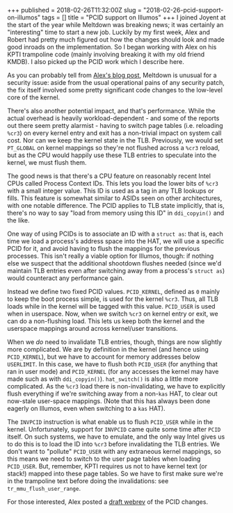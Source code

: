 +++
published = 2018-02-26T11:32:00Z
slug = "2018-02-26-pcid-support-on-illumos"
tags = []
title = "PCID support on Illumos"
+++
I joined Joyent at the start of the year while Meltdown was breaking
news; it was certainly an "interesting" time to start a new job. Luckily
by my first week, Alex and Robert had pretty much figured out how the
changes should look and made good inroads on the implementation. So I
began working with Alex on his KPTI trampoline code (mainly involving
breaking it with my old friend KMDB). I also picked up the PCID work
which I describe here.

As you can probably tell from [Alex's blog
post](https://blog.cooperi.net/a-long-two-months), Meltdown is unusual
for a security issue: aside from the usual operational pains of any
security patch, the fix itself involved some pretty significant code
changes to the low-level core of the kernel.

There's also another potential impact, and that's performance. While the
actual overhead is heavily workload-dependent - and some of the reports
out there seem pretty alarmist - having to switch page tables (i.e.
reloading `%cr3`) on every kernel entry and exit has a non-trivial
impact on system call cost. Nor can we keep the kernel state in the TLB.
Previously, we would set `PT_GLOBAL` on kernel mappings so they're not
flushed across a `%cr3` reload, but as the CPU would happily use these
TLB entries to speculate into the kernel, we must flush them.

The good news is that there's a CPU feature on reasonably recent Intel
CPUs called Process Context IDs. This lets you load the lower bits of
`%cr3` with a small integer value. This ID is used as a tag in any TLB
lookups or fills. This feature is somewhat similar to ASIDs seen on
other architectures, with one notable difference. The PCID applies to
TLB state implicitly, that is, there's no way to say "load from memory
using this ID" in `ddi_copyin()` and the like.

One way of using PCIDs is to associate an ID with a `struct as`: that
is, each time we load a process's address space into the HAT, we will
use a specific PCID for it, and avoid having to flush the mappings for
the previous processes. This isn't really a viable option for Illumos,
though: if nothing else we suspect that the additional shootdown flushes
needed (since we'd maintain TLB entries even after switching away from a
process's `struct as`) would counteract any performance gain.

Instead we define two fixed PCID values. `PCID_KERNEL`, defined as `0`
mainly to keep the boot process simple, is used for the kernel `%cr3`.
Thus, all TLB loads while in the kernel will be tagged with this value.
`PCID_USER` is used when in userspace. Now, when we switch `%cr3` on
kernel entry or exit, we can do a non-flushing load. This lets us keep
both the kernel and the userspace mappings around across kernel/user
transitions.

When we *do* need to invalidate TLB entries, though, things are now
slightly more complicated. We are by definition in the kernel (and hence
using `PCID_KERNEL`), but we have to account for memory addresses below
`USERLIMIT`. In this case, we have to flush both `PCID_USER` (for
anything that ran in user mode) and `PCID_KERNEL` (for any accesses the
kernel may have made such as with `ddi_copyin()`). `hat_switch()` is
also a little more complicated. As the `%cr3` load there is
non-invalidating, we have to explicitly flush everything if we're
switching away from a non-`kas` HAT, to clear out now-stale user-space
mappings. (Note that this has always been done eagerly on Illumos, even
when switching to a `kas` HAT).

The `INVPCID` instruction is what enable us to flush `PCID_USER` while
in the kernel. Unfortunately, support for `INVPCID` came quite some time
after `PCID` itself. On such systems, we have to emulate, and the only
way Intel gives us to do this is to load the ID into `%cr3` before
invalidating the TLB entries. We don't want to "pollute" `PCID_USER`
with any extraneous kernel mappings, so this means we need to switch to
the user page tables when loading `PCID_USER`. But, remember, KPTI
requires us not to have kernel text (or stack!) mapped into these page
tables. So we have to first make sure we're in the trampoline text
before doing the invalidations: see `tr_mmu_flush_user_range`.

For those interested, Alex posted a [draft
webrev](https://us-east.manta.joyent.com/arekinath/public/webrevs/kpti-20180222/pcid/index.html)
of the PCID changes.
